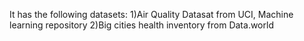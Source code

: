 It has the following datasets:
1)Air Quality Datasat from UCI, Machine learning repository
2)Big cities health inventory from Data.world
